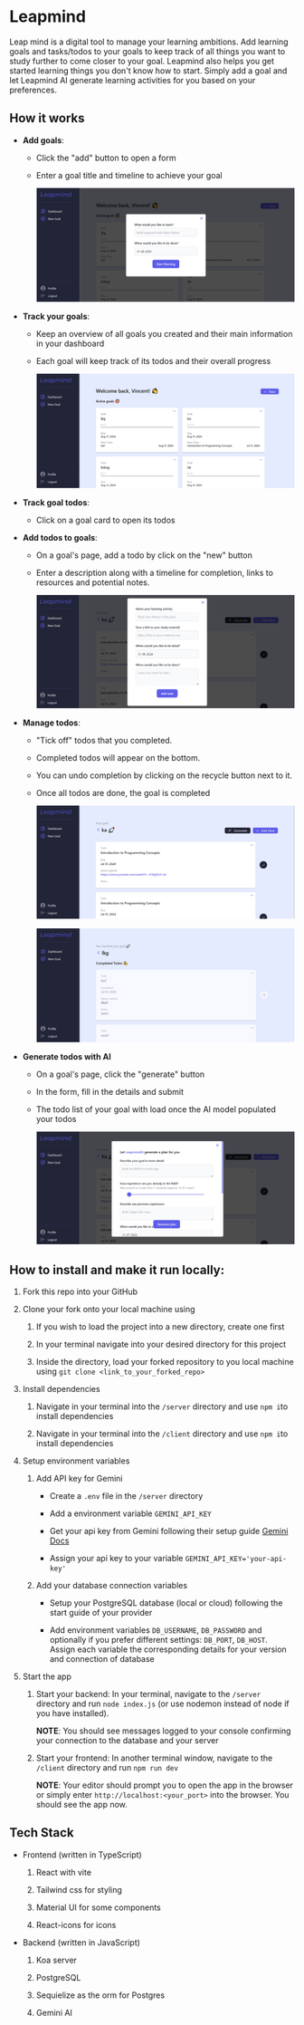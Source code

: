 # Leapmind

Leap mind is a digital tool to manage your learning ambitions. Add learning goals and tasks/todos to your goals to keep track of all things you want to study further to come closer to your goal. Leapmind also helps you get started learning things you don't know how to start. Simply add a goal and let Leapmind AI generate learning activities for you based on your preferences.



## How it works

- **Add goals**: 
  
  - Click the "add" button to open a form
  
  - Enter a goal title and timeline to achieve your goal
    
    ![Add goals](./assets/Add-goal.png)

- **Track your goals**: 
  
  - Keep an overview of all goals you created and their main information in your dashboard
  
  - Each goal will keep track of its todos and their overall progress
    
    ![Manage Goals](./assets/Manage-goals.png)

- **Track goal todos**: 
  
  - Click on a goal card to open its todos

- **Add todos to goals**: 
  
  - On a goal's page, add a todo by click on the "new" button
  
  - Enter a description along with a timeline for completion, links to resources and potential notes.
    
    ![Add Todos](./assets/Add-todo.png)

- **Manage todos**: 
  
  - "Tick off" todos that you completed. 
  
  - Completed todos will appear on the bottom.
  
  - You can undo completion by clicking on the recycle button next to it. 
  
  - Once all todos are done, the goal is completed
    
    ![Manage Todos](./assets/Manage-todos.png)
    
    ![Complete Todos and Goals](./assets/Complete-goals.png)

- **Generate todos with AI**
  
  - On a goal's page, click the "generate" button
  
  - In the form, fill in the details and submit
  
  - The todo list of your goal with load once the AI model populated your todos
    
    ![Use AI to generate Todos](./assets/AI-generate-todos.png)



## How to install and make it run locally:

1. Fork this repo into your GitHub

2. Clone your fork onto your local machine using
   
   1. If you wish to load the project into a new directory, create one first
   
   2. In your terminal navigate into your desired directory for this project
   
   3. Inside the directory, load your forked repository to you local machine using `git clone <link_to_your_forked_repo>`

3. Install dependencies
   
   1. Navigate in your terminal into the `/server` directory and use `npm i`to install dependencies
   
   2. Navigate in your terminal into the `/client` directory and use `npm i`to install dependencies

4. Setup environment variables
   
   1. Add API key for Gemini
      
      - Create a `.env` file in the `/server` directory
      
      - Add a environment variable `GEMINI_API_KEY`
      
      - Get your api key from Gemini following their setup guide [Gemini Docs](https://ai.google.dev/gemini-api/docs/api-key)
      
      - Assign your api key to your variable `GEMINI_API_KEY='your-api-key'`
   
   2. Add your database connection variables
      
      - Setup your PostgreSQL database (local or cloud) following the start guide of your provider
      
      - Add environment variables `DB_USERNAME`, `DB_PASSWORD` and optionally if you prefer different settings: `DB_PORT`, `DB_HOST`. Assign each variable the corresponding details for your version and connection of database

5. Start the app
   
   1. Start your backend: In your terminal, navigate to the `/server` directory and run `node index.js` (or use nodemon instead of node if you have installed).
      
      **NOTE**: You should see messages logged to your console confirming your connection to the database and your server
   
   2. Start your frontend: In another terminal window, navigate to the `/client` directory and run `npm run dev`
      
      **NOTE**: Your editor should prompt you to open the app in the browser or simply enter `http://localhost:<your_port>` into the browser. You should see the app now.

## Tech Stack

- Frontend (written in TypeScript)
  
  1. React with vite
  
  2. Tailwind css for styling
  
  3. Material UI for some components
  
  4. React-icons for icons

- Backend (written in JavaScript)
  
  1. Koa server
  
  2. PostgreSQL
  
  3. Sequielize as the orm for Postgres
  
  4. Gemini AI
